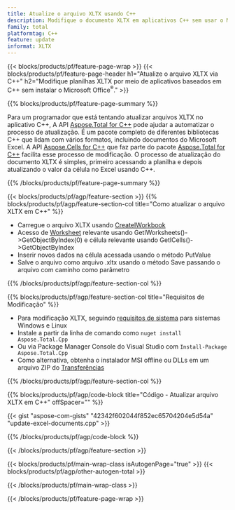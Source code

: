 ```yaml
---
title: Atualize o arquivo XLTX usando C++
description: Modifique o documento XLTX em aplicativos C++ sem usar o Microsoft Excel.
family: total
platformtag: C++
feature: update
informat: XLTX
---
```

{{< blocks/products/pf/feature-page-wrap >}}
{{< blocks/products/pf/feature-page-header h1="Atualize o arquivo XLTX via C++" h2="Modifique planilhas XLTX por meio de aplicativos baseados em C++ sem instalar o Microsoft Office<sup>&reg;</sup>." >}}

{{% blocks/products/pf/feature-page-summary %}}

Para um programador que está tentando atualizar arquivos XLTX no aplicativo C++, A API [Aspose.Total for C++](https://products.aspose.com/total/cpp/) pode ajudar a automatizar o processo de atualização. É um pacote completo de diferentes bibliotecas C++ que lidam com vários formatos, incluindo documentos do Microsoft Excel. A API [Aspose.Cells for C++](https://products.aspose.com/cells/cpp/) que faz parte do pacote [Aspose.Total for C++](https://products.aspose.com/total/cpp/) facilita esse processo de modificação. O processo de atualização do documento XLTX é simples, primeiro acessando a planilha e depois atualizando o valor da célula no Excel usando C++.

{{% /blocks/products/pf/feature-page-summary %}}

{{< blocks/products/pf/agp/feature-section >}}
{{% blocks/products/pf/agp/feature-section-col title="Como atualizar o arquivo XLTX em C++" %}}

- Carregue o arquivo XLTX usando [CreateIWorkbook](https://reference.aspose.com/cells/cpp/class/aspose.cells.factory#a93f7282b976d2a001d44198dedaceee8)
- Acesso de [Worksheet](https://reference.aspose.com/cells/cpp/class/aspose.cells.i_worksheet) relevante usando GetIWorksheets()->GetObjectByIndex(0) e célula relevante usando GetICells()->GetObjectByIndex
- Inserir novos dados na célula acessada usando o método PutValue
- Salve o arquivo como arquivo .xltx usando o método Save passando o arquivo com caminho como parâmetro

{{% /blocks/products/pf/agp/feature-section-col %}}

{{% blocks/products/pf/agp/feature-section-col title="Requisitos de Modificação" %}}

- Para modificação XLTX, seguindo [requisitos de sistema](https://docs.aspose.com/cells/cpp/system-requirements/) para sistemas Windows e Linux 
- Instale a partir da linha de comando como ```nuget install Aspose.Total.Cpp```
- Ou via Package Manager Console do Visual Studio com ```Install-Package Aspose.Total.Cpp```
- Como alternativa, obtenha o instalador MSI offline ou DLLs em um arquivo ZIP do [Transferências](https://releases.aspose.com/cells/cpp)

{{% /blocks/products/pf/agp/feature-section-col %}}

{{% blocks/products/pf/agp/code-block title="Código - Atualizar arquivo XLTX em C++" offSpacer="" %}}

{{< gist "aspose-com-gists" "42342f602044f852ec65704204e5d54a" "update-excel-documents.cpp" >}}

{{% /blocks/products/pf/agp/code-block %}}

{{< /blocks/products/pf/agp/feature-section >}}

{{< blocks/products/pf/main-wrap-class isAutogenPage="true" >}}
{{< blocks/products/pf/agp/other-autogen-total >}}

{{< /blocks/products/pf/main-wrap-class >}}

{{< /blocks/products/pf/feature-page-wrap >}}